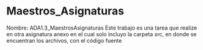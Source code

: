 # Maestros_Asignaturas
Nombre: ADA1.3_MaestrosAsignaturas
Este trabajo es una tarea que realize en  otra asignatura anexo en el cual solo incluyo la carpeta src, 
en donde se encuentran los archivos, con el código fuente 
